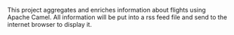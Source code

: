 This project aggregates and enriches information about flights using Apache Camel.
All information will be put into a rss feed file and send to the internet browser to display it.
